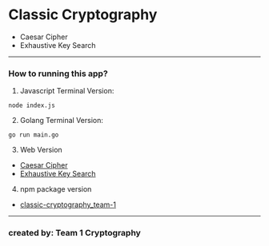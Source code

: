 # Classic Cryptography
- Caesar Cipher
- Exhaustive Key Search

<hr>

### How to running this app?
1. Javascript Terminal Version:
``` 
node index.js
```

2. Golang Terminal Version:
``` 
go run main.go
```

3. Web Version

- [Caesar Cipher](https://interhost.one/caesar-cipher)
- [Exhaustive Key Search](https://interhost.one/exhaustive-key-search)

4. npm package version
- [classic-cryptography_team-1](https://www.npmjs.com/package/classic-cryptography)

<hr>

### **created by: Team 1 Cryptography**
